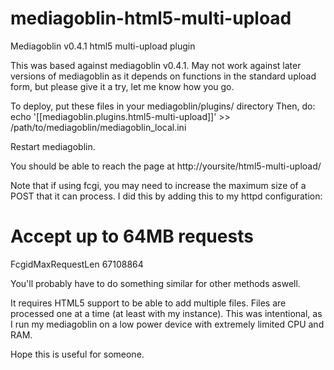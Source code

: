 mediagoblin-html5-multi-upload
==============================

Mediagoblin v0.4.1 html5 multi-upload plugin

This was based against mediagoblin v0.4.1.
May not work against later versions of mediagoblin as it depends on functions in the standard upload form, but please give it a try, let me know how you go.

To deploy, put these files in your mediagoblin/plugins/ directory
Then, do:
echo '[[mediagoblin.plugins.html5-multi-upload]]' >> /path/to/mediagoblin/mediagoblin_local.ini

Restart mediagoblin.

You should be able to reach the page at http://yoursite/html5-multi-upload/

Note that if using fcgi, you may need to increase the maximum size of a POST that it can process. I did this by adding this to my httpd configuration:
 # Accept up to 64MB requests
 FcgidMaxRequestLen 67108864

You'll probably have to do something similar for other methods aswell.

It requires HTML5 support to be able to add multiple files. Files are processed one at a time (at least with my instance). 
This was intentional, as I run my mediagoblin on a low power device with extremely limited CPU and RAM.

Hope this is useful for someone.
